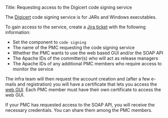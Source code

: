 Title: Requesting access to the Digicert code signing service

The <a href="https://www.digicert.com/" target="_blank">Digicert</a> code signing service is for JARs and Windows executables.

To gain access to the service, create a <a href="https://issues.apache.org/jira/browse/INFRA" target="_blank"> Jira ticket</a> with the following information:

  - Set the component to `code signing`
  - The name of the PMC requesting the code signing service
  - Whether the PMC wants to use the web based GUI and/or the SOAP API
  - The Apache IDs of the committer(s) who will act as release managers
  - The Apache IDs of any additional PMC members who require access to monitor the service

The infra team will then request the account creation and (after a few e-mails and registration) you will have a certificate that lets you access the <a href="https://securesigning.pki.digicert.com/csportal/production" target="_blank">web GUI</a>. Each PMC member must have their own certificate to access the web GUI.

If your PMC has requested access to the SOAP API, you will receive the necessary credentials. You can share them among the PMC members.

